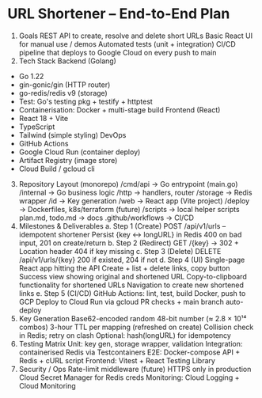 # URL Shortener – End-to-End Plan

1. Goals
   REST API to create, resolve and delete short URLs
   Basic React UI for manual use / demos
   Automated tests (unit + integration)
   CI/CD pipeline that deploys to Google Cloud on every push to main
2. Tech Stack
   Backend (Golang)

- Go 1.22
- gin-gonic/gin (HTTP router)
- go-redis/redis v9 (storage)
- Test: Go's testing pkg + testify + httptest
- Containerisation: Docker + multi-stage build
  Frontend (React)
- React 18 + Vite
- TypeScript
- Tailwind (simple styling)
  DevOps
- GitHub Actions
- Google Cloud Run (container deploy)
- Artifact Registry (image store)
- Cloud Build / gcloud cli

3. Repository Layout (monorepo)
   /cmd/api → Go entrypoint (main.go)
   /internal → Go business logic
   /http → handlers, router
   /storage → Redis wrapper
   /id → Key generation
   /web → React app (Vite project)
   /deploy → Dockerfiles, k8s/terraform (future)
   /scripts → local helper scripts
   plan.md, todo.md → docs
   .github/workflows → CI/CD
4. Milestones & Deliverables
   a. Step 1 (Create)
   POST /api/v1/urls – idempotent shortener
   Persist {key ↔ longURL} in Redis
   400 on bad input, 201 on create/return
   b. Step 2 (Redirect)
   GET /{key} → 302 + Location header
   404 if key missing
   c. Step 3 (Delete)
   DELETE /api/v1/urls/{key}
   200 if existed, 204 if not
   d. Step 4 (UI)
   Single-page React app hitting the API
   Create + list + delete links, copy button
   Success view showing original and shortened URL
   Copy-to-clipboard functionality for shortened URLs
   Navigation to create new shortened links
   e. Step 5 (CI/CD)
   GitHub Actions: lint, test, build Docker, push to GCP
   Deploy to Cloud Run via gcloud
   PR checks + main branch auto-deploy
5. Key Generation
   Base62-encoded random 48-bit number (≈ 2.8 × 10¹⁴ combos)
   3-hour TTL per mapping (refreshed on create)
   Collision check in Redis; retry on clash
   Optional: hash(longURL) for idempotency
6. Testing Matrix
   Unit: key gen, storage wrapper, validation
   Integration: containerised Redis via Testcontainers
   E2E: Docker-compose API + Redis + cURL script
   Frontend: Vitest + React Testing Library
7. Security / Ops
   Rate-limit middleware (future)
   HTTPS only in production
   Cloud Secret Manager for Redis creds
   Monitoring: Cloud Logging + Cloud Monitoring
